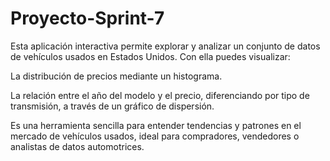 # Proyecto-Sprint-7
Esta aplicación interactiva permite explorar y analizar un conjunto de datos de vehículos usados en Estados Unidos. Con ella puedes visualizar:

La distribución de precios mediante un histograma.

La relación entre el año del modelo y el precio, diferenciando por tipo de transmisión, a través de un gráfico de dispersión.

Es una herramienta sencilla para entender tendencias y patrones en el mercado de vehículos usados, ideal para compradores, vendedores o analistas de datos automotrices.